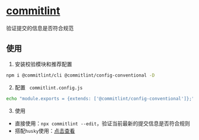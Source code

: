 # [commitlint](https://www.npmjs.com/package/@commitlint/cli)
验证提交的信息是否符合规范

## 使用

1. 安装校验模块和推荐配置
```bash
npm i @commitlint/cli @commitlint/config-conventional -D
```

2. 配置 ` commitlint.config.js`
```bash
echo "module.exports = {extends: ['@commitlint/config-conventional']};" > commitlint.config.js
```

3. 使用
  - 直接使用：`npx commitlint --edit`，验证当前最新的提交信息是否符合规则
  - 搭配`husky`使用：[点击查看](./husky.md#常用钩子)
